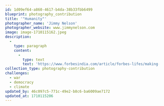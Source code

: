 ```yaml
---
id: 1d09ef64-a860-4617-b4da-38b33fbb6499
blueprint: photography_contribution
title: '"Humanity"'
photographer_name: 'Jimmy Nelson'
photographer_website: www.jimmynelson.com
image: image-1710115162.jpeg
description:
  -
    type: paragraph
    content:
      -
        type: text
        text: 'https://www.forbesindia.com/article/forbes-lifes/making-a-picture-is-the-last-thing-that-happens-jimmy-nelson/52863/1'
collection_type: photography-contribution
challenges:
  - war
  - democracy
  - climate
updated_by: 46c097c5-771c-49e2-b8c6-ba6009ae7172
updated_at: 1710115206
---
```

